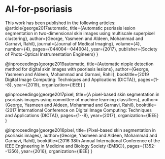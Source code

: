 # AI-for-psoriasis
This work has been published in the following articles:
@article{george2017automatic,
  title={Automatic psoriasis lesion segmentation in two-dimensional skin images using multiscale superpixel clustering},
  author={George, Yasmeen and Aldeen, Mohammad and Garnavi, Rahil},
  journal={Journal of Medical Imaging},
  volume={4},
  number={4},
  pages={044004--044004},
  year={2017},
  publisher={Society of Photo-Optical Instrumentation Engineers}
}

@inproceedings{george2019automatic,
  title={Automatic nipple detection method for digital skin images with psoriasis lesions},
  author={George, Yasmeen and Aldeen, Mohammad and Garnavi, Rahil},
  booktitle={2019 Digital Image Computing: Techniques and Applications (DICTA)},
  pages={1--8},
  year={2019},
  organization={IEEE}
}

@inproceedings{george2017pixel,
  title={A pixel-based skin segmentation in psoriasis images using committee of machine learning classifiers},
  author={George, Yasmeen and Aldeen, Mohammad and Garnavi, Rahil},
  booktitle={2017 International Conference on Digital Image Computing: Techniques and Applications (DICTA)},
  pages={1--8},
  year={2017},
  organization={IEEE}
}

@inproceedings{george2016pixel,
  title={Pixel-based skin segmentation in psoriasis images},
  author={George, Yasmeen and Aldeen, Mohammad and Garnavi, Rahil},
  booktitle={2016 38th Annual International Conference of the IEEE Engineering in Medicine and Biology Society (EMBC)},
  pages={1352--1356},
  year={2016},
  organization={IEEE}
}


